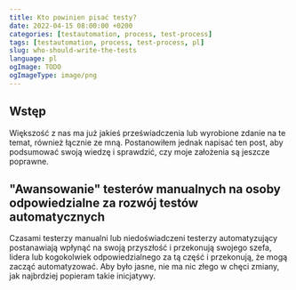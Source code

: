```yaml
---
title: Kto powinien pisać testy?
date: 2022-04-15 08:00:00 +0200
categories: [testautomation, process, test-process]
tags: [testautomation, process, test-process, pl]
slug: who-should-write-the-tests
language: pl
ogImage: TODO
ogImageType: image/png
---
```


## Wstęp

Większość z nas ma już jakieś przeświadczenia lub wyrobione zdanie na te temat, również łącznie ze mną. Postanowiłem 
jednak napisać ten post, aby podsumować swoją wiedzę i sprawdzić, czy moje założenia są jeszcze poprawne.

## "Awansowanie" testerów manualnych na osoby odpowiedzialne za rozwój testów automatycznych

Czasami testerzy manualni lub niedoświadczeni testerzy automatyzujący postanawiają wpłynąć na swoją przyszłość i 
przekonują swojego szefa, lidera lub kogokolwiek odpowiedzialnego za tą część i przekonują, że mogą zacząć automatyzować.
Aby było jasne, nie ma nic złego w chęci zmiany, jak najbrdziej popieram takie inicjatywy. 